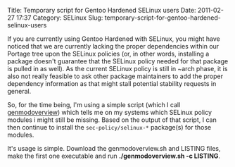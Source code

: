 Title: Temporary script for Gentoo Hardened SELinux users
Date: 2011-02-27 17:37
Category: SELinux
Slug: temporary-script-for-gentoo-hardened-selinux-users

If you are currently using Gentoo Hardened with SELinux, you might have
noticed that we are currently lacking the proper dependencies within our
Portage tree upon the SELinux policies (or, in other words, installing a
package doesn't guarantee that the SELinux policy needed for that
package is pulled in as well). As the current SELinux policy is still in
\~arch phase, it is also not really feasible to ask other package
maintainers to add the proper dependency information as that might stall
potential stability requests in general.

So, for the time being, I'm using a simple script (which I call
[genmodoverview](https://github.com/sjvermeu/small.coding/tree/master/genmodoverview))
which tells me on my systems which SELinux policy modules i might still
be missing. Based on the output of that script, I can then continue to
install the `sec-policy/selinux-*` package(s) for those modules.

It's usage is simple. Download the genmodoverview.sh and LISTING files,
make the first one executable and run **./genmodoverview.sh -c
LISTING**.
